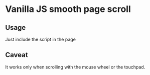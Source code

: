 # Vanilla JS smooth page scroll

## Usage

Just include the script in the page

## Caveat

It works only when scrolling with the mouse wheel or the touchpad. 